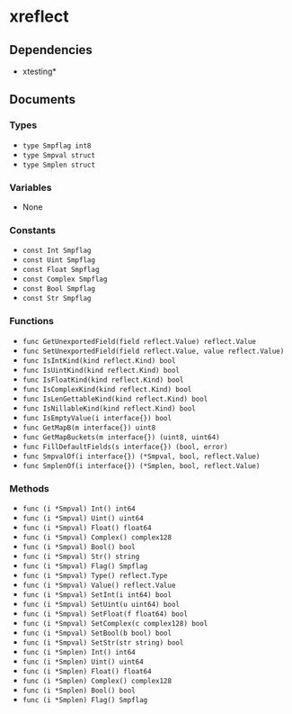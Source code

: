 # xreflect

## Dependencies

+ xtesting*

## Documents

### Types

+ `type Smpflag int8`
+ `type Smpval struct`
+ `type Smplen struct`

### Variables

+ None

### Constants

+ `const Int Smpflag`
+ `const Uint Smpflag`
+ `const Float Smpflag`
+ `const Complex Smpflag`
+ `const Bool Smpflag`
+ `const Str Smpflag`

### Functions

+ `func GetUnexportedField(field reflect.Value) reflect.Value`
+ `func SetUnexportedField(field reflect.Value, value reflect.Value)`
+ `func IsIntKind(kind reflect.Kind) bool`
+ `func IsUintKind(kind reflect.Kind) bool`
+ `func IsFloatKind(kind reflect.Kind) bool`
+ `func IsComplexKind(kind reflect.Kind) bool`
+ `func IsLenGettableKind(kind reflect.Kind) bool`
+ `func IsNillableKind(kind reflect.Kind) bool`
+ `func IsEmptyValue(i interface{}) bool`
+ `func GetMapB(m interface{}) uint8`
+ `func GetMapBuckets(m interface{}) (uint8, uint64)`
+ `func FillDefaultFields(s interface{}) (bool, error)`
+ `func SmpvalOf(i interface{}) (*Smpval, bool, reflect.Value)`
+ `func SmplenOf(i interface{}) (*Smplen, bool, reflect.Value)`

### Methods

+ `func (i *Smpval) Int() int64`
+ `func (i *Smpval) Uint() uint64`
+ `func (i *Smpval) Float() float64`
+ `func (i *Smpval) Complex() complex128`
+ `func (i *Smpval) Bool() bool`
+ `func (i *Smpval) Str() string`
+ `func (i *Smpval) Flag() Smpflag`
+ `func (i *Smpval) Type() reflect.Type`
+ `func (i *Smpval) Value() reflect.Value`
+ `func (i *Smpval) SetInt(i int64) bool`
+ `func (i *Smpval) SetUint(u uint64) bool`
+ `func (i *Smpval) SetFloat(f float64) bool`
+ `func (i *Smpval) SetComplex(c complex128) bool`
+ `func (i *Smpval) SetBool(b bool) bool`
+ `func (i *Smpval) SetStr(str string) bool`
+ `func (i *Smplen) Int() int64`
+ `func (i *Smplen) Uint() uint64`
+ `func (i *Smplen) Float() float64`
+ `func (i *Smplen) Complex() complex128`
+ `func (i *Smplen) Bool() bool`
+ `func (i *Smplen) Flag() Smpflag`

